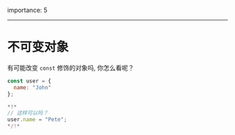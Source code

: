 importance: 5

---

# 不可变对象

有可能改变 `const` 修饰的对象吗, 你怎么看呢？

```js
const user = {
  name: "John"
};

*!*
// 这样可以吗？
user.name = "Pete";
*/!*
```
